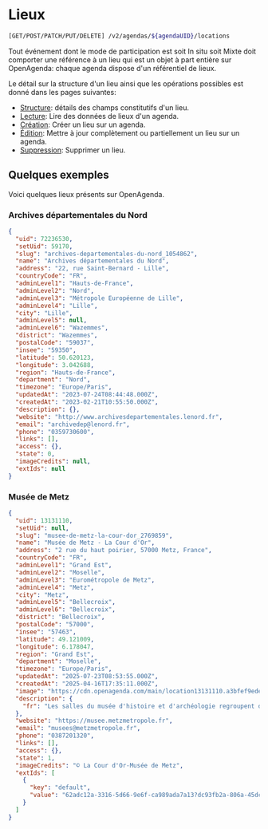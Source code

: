 # Lieux

```bash
[GET/POST/PATCH/PUT/DELETE] /v2/agendas/${agendaUID}/locations
```

Tout événement dont le mode de participation est soit In situ soit Mixte doit comporter une référence à un lieu qui est un objet à part entière sur OpenAgenda: chaque agenda dispose d'un référentiel de lieux. 

Le détail sur la structure d'un lieu ainsi que les opérations possibles est donné dans les pages suivantes:

* [Structure](/lieux/structure): détails des champs constitutifs d'un lieu.
* [Lecture](/lieux/lecture): Lire des données de lieux d'un agenda.
* [Création](/lieux/creation): Créer un lieu sur un agenda.
* [Édition](/lieux/modification): Mettre à jour complètement ou partiellement un lieu sur un agenda.
* [Suppression](/lieux/suppression): Supprimer un lieu.

## Quelques exemples

Voici quelques lieux présents sur OpenAgenda.

### Archives départementales du Nord

```json
{
  "uid": 72236530,
  "setUid": 59170,
  "slug": "archives-departementales-du-nord_1054862",
  "name": "Archives départementales du Nord",
  "address": "22, rue Saint-Bernard - Lille",
  "countryCode": "FR",
  "adminLevel1": "Hauts-de-France",
  "adminLevel2": "Nord",
  "adminLevel3": "Métropole Européenne de Lille",
  "adminLevel4": "Lille",
  "city": "Lille",
  "adminLevel5": null,
  "adminLevel6": "Wazemmes",
  "district": "Wazemmes",
  "postalCode": "59037",
  "insee": "59350",
  "latitude": 50.620123,
  "longitude": 3.042688,
  "region": "Hauts-de-France",
  "department": "Nord",
  "timezone": "Europe/Paris",
  "updatedAt": "2023-07-24T08:44:48.000Z",
  "createdAt": "2023-02-21T10:55:50.000Z",
  "description": {},
  "website": "http://www.archivesdepartementales.lenord.fr",
  "email": "archivedep@lenord.fr",
  "phone": "0359730600",
  "links": [],
  "access": {},
  "state": 0,
  "imageCredits": null,
  "extIds": null
}
```

### Musée de Metz

```json
{
  "uid": 13131110,
  "setUid": null,
  "slug": "musee-de-metz-la-cour-dor_2769859",
  "name": "Musée de Metz - La Cour d'Or",
  "address": "2 rue du haut poirier, 57000 Metz, France",
  "countryCode": "FR",
  "adminLevel1": "Grand Est",
  "adminLevel2": "Moselle",
  "adminLevel3": "Eurométropole de Metz",
  "adminLevel4": "Metz",
  "city": "Metz",
  "adminLevel5": "Bellecroix",
  "adminLevel6": "Bellecroix",
  "district": "Bellecroix",
  "postalCode": "57000",
  "insee": "57463",
  "latitude": 49.121009,
  "longitude": 6.178047,
  "region": "Grand Est",
  "department": "Moselle",
  "timezone": "Europe/Paris",
  "updatedAt": "2025-07-23T08:53:55.000Z",
  "createdAt": "2025-04-16T17:35:11.000Z",
  "image": "https://cdn.openagenda.com/main/location13131110.a3bfef9ede4a4029836244131a345ef5.jpg?_ts=1753260834908",
  "description": {
    "fr": "Les salles du musée d'histoire et d'archéologie regroupent des collections issues du patrimoine local de l'Antiquité jusqu'à la Renaissance. Des ensembles d'exception illustrent la période gallo-romaine : les thermes antiques, des stèles funéraires sculptées, une colonne à l'anguipède, un autel dédié à Mithra, de nombreux objets de la vie quotidienne ; le département médiéval illustre environ un millénaire d'art et d'histoire. On peut admirer : les tombes mérovingiennes, la statuaire présentée dans le Grenier de Chèvremont, les trésors médiévaux de la salle de l'an Mil, le chancel de l'église Saint Pierre aux Nonnains. La collection d'architecture révèle des vestiges civils et religieux dans un cadre atypique. Le visiteur doit également remarquer les éléments du décor intérieur comme les plafonds peints et le mobilier. La collection de beaux-arts réunit de nombreuses œuvres issues de mouvements artistiques différents : les œuvres de plusieurs écoles européennes (française, allemande, flamande, hollandaise) s'étendant du XVIe au XXe siècle, les œuvres des artistes de l'École de Metz."
  },
  "website": "https://musee.metzmetropole.fr",
  "email": "musees@metzmetropole.fr",
  "phone": "0387201320",
  "links": [],
  "access": {},
  "state": 1,
  "imageCredits": "© La Cour d'Or-Musée de Metz",
  "extIds": [
    {
      "key": "default",
      "value": "62adc12a-3316-5d66-9e6f-ca989ada7a13?dc93fb2a-806a-45dc-90ed-b72324c12e69"
    }
  ]
}
```